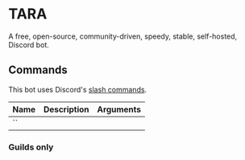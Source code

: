 # TARA

A free, open-source, community-driven, speedy, stable, self-hosted, Discord bot.

## Commands

This bot uses Discord's [slash commands][discord-slash-commands].

| Name | Description | Arguments |
| ---- | ----------- | --------- |
| ``   |

[discord-slash-commands]: https://support.discord.com/hc/en-us/articles/1500000368501-Slash-Commands-FAQ

### Guilds only
